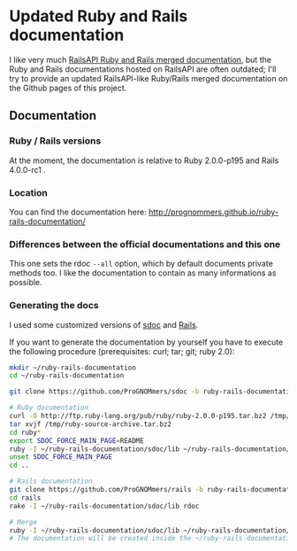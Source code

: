 # Updated Ruby and Rails documentation

I like very much [RailsAPI Ruby and Rails merged documentation](http://railsapi.com/doc/rails-v3.2.6_ruby-v1.9.2/), but the Ruby and Rails documentations hosted on RailsAPI are often outdated; I'll try to provide an updated RailsAPI-like Ruby/Rails merged documentation on the Github pages of this project.

## Documentation

### Ruby / Rails versions

At the moment, the documentation is relative to Ruby 2.0.0-p195 and Rails 4.0.0-rc1 .

### Location

You can find the documentation here: http://prognommers.github.io/ruby-rails-documentation/

### Differences between the official documentations and this one

This one sets the rdoc `--all` option, which by default documents private methods too. I like the documentation to contain as many informations as possible.

### Generating the docs

I used some customized versions of [sdoc](https://github.com/ProGNOMmers/sdoc/tree/ruby-rails-documentation) and [Rails](https://github.com/ProGNOMmers/rails/tree/ruby-rails-documentation).

If you want to generate the documentation by yourself you have to execute the following procedure (prerequisites: curl; tar; git; ruby 2.0):

```sh
mkdir ~/ruby-rails-documentation
cd ~/ruby-rails-documentation

git clone https://github.com/ProGNOMmers/sdoc -b ruby-rails-documentation

# Ruby documentation
curl -O http://ftp.ruby-lang.org/pub/ruby/ruby-2.0.0-p195.tar.bz2 /tmp/ruby-source-archive.tar.bz2
tar xvjf /tmp/ruby-source-archive.tar.bz2
cd ruby*
export SDOC_FORCE_MAIN_PAGE=README
ruby -I ~/ruby-rails-documentation/sdoc/lib ~/ruby-rails-documentation/sdoc/bin/sdoc --all -o sdoc .
unset SDOC_FORCE_MAIN_PAGE
cd ..

# Rails documentation
git clone https://github.com/ProGNOMmers/rails -b ruby-rails-documentation
cd rails
rake -I ~/ruby-rails-documentation/sdoc/lib rdoc

# Merge
ruby -I ~/ruby-rails-documentation/sdoc/lib ~/ruby-rails-documentation/sdoc/bin/sdoc-merge --title "Ruby v2.0.0-p195, Rails v4.0.0-rc.1" --op ~/ruby-rails-documentation/merged --names "Ruby,Rails" ~/ruby-rails-documentation/ruby* doc/rdoc/
# The documentation will be created inside the ~/ruby-rails-documentationmerged/ folder
```